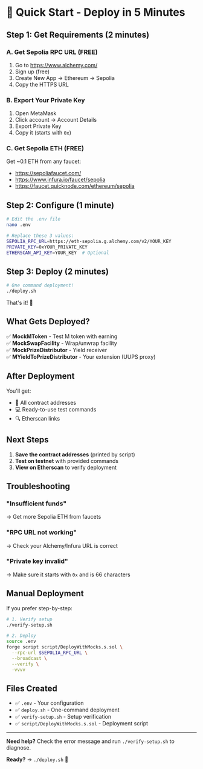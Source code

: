 # 🚀 Quick Start - Deploy in 5 Minutes

## Step 1: Get Requirements (2 minutes)

### A. Get Sepolia RPC URL (FREE)
1. Go to https://www.alchemy.com/
2. Sign up (free)
3. Create New App → Ethereum → Sepolia
4. Copy the HTTPS URL

### B. Export Your Private Key
1. Open MetaMask
2. Click account → Account Details
3. Export Private Key
4. Copy it (starts with `0x`)

### C. Get Sepolia ETH (FREE)
Get ~0.1 ETH from any faucet:
- https://sepoliafaucet.com/
- https://www.infura.io/faucet/sepolia
- https://faucet.quicknode.com/ethereum/sepolia

## Step 2: Configure (1 minute)

```bash
# Edit the .env file
nano .env

# Replace these 3 values:
SEPOLIA_RPC_URL=https://eth-sepolia.g.alchemy.com/v2/YOUR_KEY
PRIVATE_KEY=0xYOUR_PRIVATE_KEY
ETHERSCAN_API_KEY=YOUR_KEY  # Optional
```

## Step 3: Deploy (2 minutes)

```bash
# One command deployment!
./deploy.sh
```

That's it! 🎉

## What Gets Deployed?

✅ **MockMToken** - Test M token with earning  
✅ **MockSwapFacility** - Wrap/unwrap facility  
✅ **MockPrizeDistributor** - Yield receiver  
✅ **MYieldToPrizeDistributor** - Your extension (UUPS proxy)

## After Deployment

You'll get:
- 📍 All contract addresses
- 💻 Ready-to-use test commands
- 🔍 Etherscan links

## Next Steps

1. **Save the contract addresses** (printed by script)
2. **Test on testnet** with provided commands
3. **View on Etherscan** to verify deployment

## Troubleshooting

### "Insufficient funds"
→ Get more Sepolia ETH from faucets

### "RPC URL not working"
→ Check your Alchemy/Infura URL is correct

### "Private key invalid"
→ Make sure it starts with `0x` and is 66 characters

## Manual Deployment

If you prefer step-by-step:

```bash
# 1. Verify setup
./verify-setup.sh

# 2. Deploy
source .env
forge script script/DeployWithMocks.s.sol \
  --rpc-url $SEPOLIA_RPC_URL \
  --broadcast \
  --verify \
  -vvvv
```

## Files Created

- ✅ `.env` - Your configuration
- ✅ `deploy.sh` - One-command deployment
- ✅ `verify-setup.sh` - Setup verification
- ✅ `script/DeployWithMocks.s.sol` - Deployment script

---

**Need help?** Check the error message and run `./verify-setup.sh` to diagnose.

**Ready?** → `./deploy.sh` 🚀

